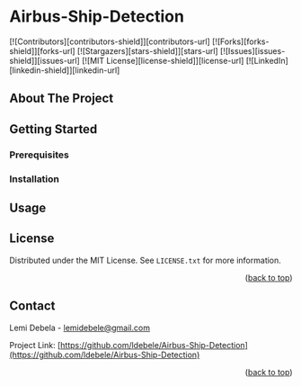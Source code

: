 # Airbus-Ship-Detection


[![Contributors][contributors-shield]][contributors-url]
[![Forks][forks-shield]][forks-url]
[![Stargazers][stars-shield]][stars-url]
[![Issues][issues-shield]][issues-url]
[![MIT License][license-shield]][license-url]
[![LinkedIn][linkedin-shield]][linkedin-url]


<!-- ABOUT THE PROJECT -->
## About The Project



<!-- GETTING STARTED -->
## Getting Started

### Prerequisites



### Installation

<!-- USAGE EXAMPLES -->
## Usage

<!-- LICENSE -->
## License
Distributed under the MIT License. See `LICENSE.txt` for more information.
<p align="right">(<a href="#readme-top">back to top</a>)</p>


<!-- CONTACT -->
## Contact
Lemi Debela - lemidebele@gmail.com

Project Link: [https://github.com/ldebele/Airbus-Ship-Detection](https://github.com/ldebele/Airbus-Ship-Detection)

<p align="right">(<a href="#readme-top">back to top</a>)</p>



<!-- MARKDOWN LINKS & IMAGES -->
<!-- https://www.markdownguide.org/basic-syntax/#reference-style-links -->
